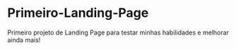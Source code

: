 # Primeiro-Landing-Page
Primeiro projeto de Landing Page para testar minhas habilidades e melhorar ainda mais!
